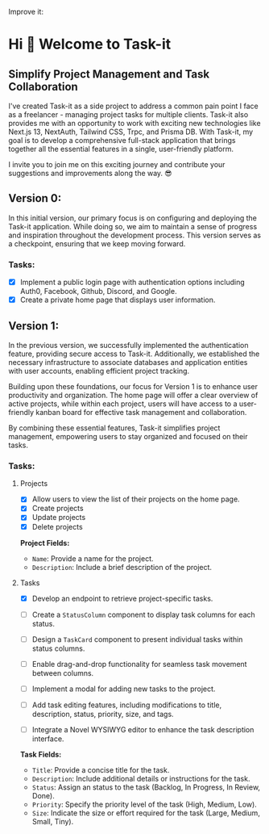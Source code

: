 Improve it:

# Hi 👋 Welcome to Task-it

## Simplify Project Management and Task Collaboration

I've created Task-it as a side project to address a common pain point I face as a freelancer - managing project tasks for multiple clients. Task-it also provides me with an opportunity to work with exciting new technologies like Next.js 13, NextAuth, Tailwind CSS, Trpc, and Prisma DB. With Task-it, my goal is to develop a comprehensive full-stack application that brings together all the essential features in a single, user-friendly platform.

I invite you to join me on this exciting journey and contribute your suggestions and improvements along the way. 😎

## Version 0:

In this initial version, our primary focus is on configuring and deploying the Task-it application. While doing so, we aim to maintain a sense of progress and inspiration throughout the development process. This version serves as a checkpoint, ensuring that we keep moving forward.

### **Tasks:**

- [x]  Implement a public login page with authentication options including Auth0, Facebook, Github, Discord, and Google.
- [x]  Create a private home page that displays user information.

## Version 1:

In the previous version, we successfully implemented the authentication feature, providing secure access to Task-it. Additionally, we established the necessary infrastructure to associate databases and application entities with user accounts, enabling efficient project tracking.

Building upon these foundations, our focus for Version 1 is to enhance user productivity and organization. The home page will offer a clear overview of active projects, while within each project, users will have access to a user-friendly kanban board for effective task management and collaboration.

By combining these essential features, Task-it simplifies project management, empowering users to stay organized and focused on their tasks.

### Tasks:

1. Projects
    - [x] Allow users to view the list of their projects on the home page.
    - [x] Create projects
    - [x] Update projects
    - [x] Delete projects

    **Project Fields:**

    - `Name`: Provide a name for the project.
    - `Description`: Include a brief description of the project.
2. Tasks
    - [x] Develop an endpoint to retrieve project-specific tasks.
    - [ ] Create a `StatusColumn` component to display task columns for each status.
    - [ ] Design a `TaskCard` component to present individual tasks within status columns.
    - [ ] Enable drag-and-drop functionality for seamless task movement between columns.
    - [ ] Implement a modal for adding new tasks to the project.
    - [ ] Add task editing features, including modifications to title, description, status, priority, size, and tags.
    - [ ] Integrate a Novel WYSIWYG editor to enhance the task description interface.


    **Task Fields:**

    - `Title`: Provide a concise title for the task.
    - `Description`: Include additional details or instructions for the task.
    - `Status`: Assign an status to the task (Backlog, In Progress, In Review, Done).
    - `Priority`: Specify the priority level of the task (High, Medium, Low).
    - `Size`: Indicate the size or effort required for the task (Large, Medium, Small, Tiny).
